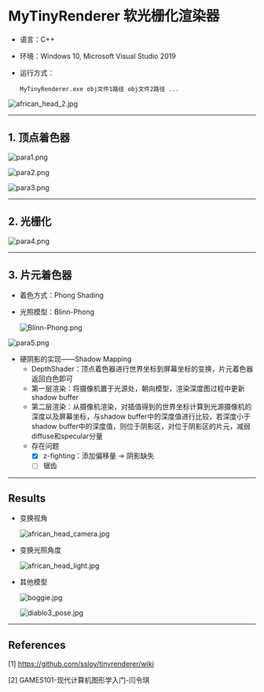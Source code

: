 # MyTinyRenderer 软光栅化渲染器

* 语言：C++

* 环境：Windows 10, Microsoft Visual Studio 2019

* 运行方式：

  ```
  MyTinyRenderer.exe obj文件1路径 obj文件2路径 ...
  ```

![african_head_2.jpg](https://raw.githubusercontent.com/mboath/MyTinyRenderer/main/images/african_head_2.jpg)

---

## 1. 顶点着色器

![para1.png](https://raw.githubusercontent.com/mboath/MyTinyRenderer/main/images/readme_pic/para1.png)

![para2.png](https://raw.githubusercontent.com/mboath/MyTinyRenderer/main/images/readme_pic/para2.png)

![para3.png](https://raw.githubusercontent.com/mboath/MyTinyRenderer/main/images/readme_pic/para3.png)

---

## 2. 光栅化

![para4.png](https://raw.githubusercontent.com/mboath/MyTinyRenderer/main/images/readme_pic/para4.png)

---

## 3. 片元着色器

* 着色方式：Phong Shading

* 光照模型：Blinn-Phong

  ![Blinn-Phong.png](https://raw.githubusercontent.com/mboath/MyTinyRenderer/main/images/readme_pic/Blinn-Phong.png)


![para5.png](https://raw.githubusercontent.com/mboath/MyTinyRenderer/main/images/readme_pic/para5.png)

* 硬阴影的实现——Shadow Mapping
  * DepthShader：顶点着色器进行世界坐标到屏幕坐标的变换，片元着色器返回白色即可
  * 第一层渲染：将摄像机置于光源处，朝向模型，渲染深度图过程中更新shadow buffer
  * 第二层渲染：从摄像机渲染，对插值得到的世界坐标计算到光源摄像机的深度以及屏幕坐标，与shadow buffer中的深度值进行比较，若深度小于shadow buffer中的深度值，则位于阴影区，对位于阴影区的片元，减弱diffuse和specular分量
  * 存在问题
    - [x] z-fighting：添加偏移量 -> 阴影缺失 
    - [ ] 锯齿

---

## Results

* 变换视角

  ![african_head_camera.jpg](https://raw.githubusercontent.com/mboath/MyTinyRenderer/main/images/african_head_camera.jpg)

* 变换光照角度

  ![african_head_light.jpg](https://raw.githubusercontent.com/mboath/MyTinyRenderer/main/images/african_head_light.jpg)

* 其他模型

  ![boggie.jpg](https://raw.githubusercontent.com/mboath/MyTinyRenderer/main/images/boggie.jpg)

  ![diablo3_pose.jpg](https://raw.githubusercontent.com/mboath/MyTinyRenderer/main/images/diablo3_pose.jpg)

---

## References

[1] https://github.com/ssloy/tinyrenderer/wiki

[2] GAMES101-现代计算机图形学入门-闫令琪